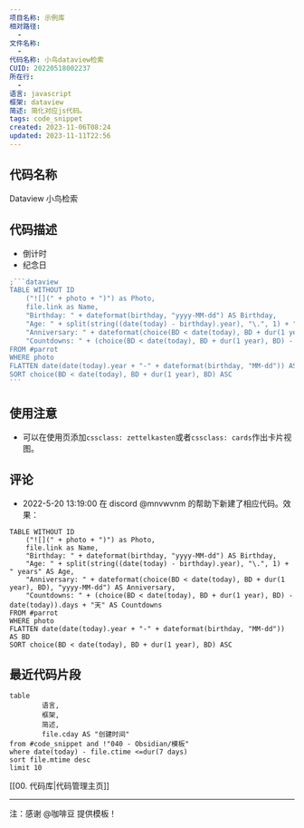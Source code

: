 ```yaml
---
项目名称: 示例库
相对路径:
  - 
文件名称:
  - 
代码名称: 小鸟dataview检索
CUID: 20220518002237
所在行:
  - 
语言: javascript
框架: dataview
简述: 简化对应js代码。
tags: code_snippet
created: 2023-11-06T08:24
updated: 2023-11-11T22:56
---
```


## 代码名称

Dataview 小鸟检索

## 代码描述

- 倒计时
- 纪念日

````javascript
;```dataview
TABLE WITHOUT ID
    ("![](" + photo + ")") as Photo,
    file.link as Name,
    "Birthday: " + dateformat(birthday, "yyyy-MM-dd") AS Birthday,
    "Age: " + split(string((date(today) - birthday).year), "\.", 1) + " years" AS Age,
    "Anniversary: " + dateformat(choice(BD < date(today), BD + dur(1 year), BD), "yyyy-MM-dd") AS Anniversary,
    "Countdowns: " + (choice(BD < date(today), BD + dur(1 year), BD) - date(today)).days + "天" AS Countdowns
FROM #parrot
WHERE photo
FLATTEN date(date(today).year + "-" + dateformat(birthday, "MM-dd")) AS BD
SORT choice(BD < date(today), BD + dur(1 year), BD) ASC
```
````

## 使用注意

- 可以在使用页添加`cssclass: zettelkasten`或者`cssclass: cards`作出卡片视图。

## 评论

- 2022-5-20 13:19:00 在 discord @mnvwvnm 的帮助下新建了相应代码。效果：

```dataview
TABLE WITHOUT ID
    ("![](" + photo + ")") as Photo,
    file.link as Name,
    "Birthday: " + dateformat(birthday, "yyyy-MM-dd") AS Birthday,
    "Age: " + split(string((date(today) - birthday).year), "\.", 1) + " years" AS Age,
    "Anniversary: " + dateformat(choice(BD < date(today), BD + dur(1 year), BD), "yyyy-MM-dd") AS Anniversary,
    "Countdowns: " + (choice(BD < date(today), BD + dur(1 year), BD) - date(today)).days + "天" AS Countdowns
FROM #parrot
WHERE photo
FLATTEN date(date(today).year + "-" + dateformat(birthday, "MM-dd")) AS BD
SORT choice(BD < date(today), BD + dur(1 year), BD) ASC
```

## 最近代码片段

```dataview
table
		语言,
 		框架,
		简述,
		file.cday AS "创建时间"
from #code_snippet and !"040 - Obsidian/模板"
where date(today) - file.ctime <=dur(7 days)
sort file.mtime desc
limit 10
```

[[00. 代码库|代码管理主页]]

---

注：感谢 @咖啡豆 提供模板！
